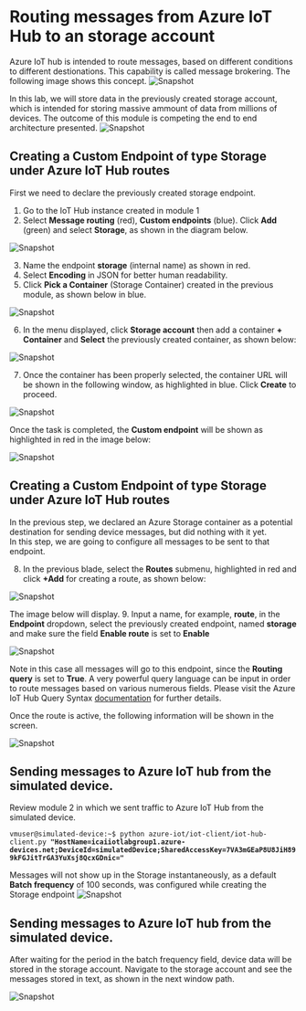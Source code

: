 # Routing messages from Azure IoT Hub to an storage account
Azure IoT hub is intended to route messages, based on different conditions to different destionations. This capability is called message brokering. The following image shows this concept.
![Snapshot](../images/message-enrichments-flow.png "Azure VM")

In this lab, we will store data in the previously created storage account, which is intended for storing massive ammount of data from millions of devices.
The outcome of this module is competing the end to end architecture presented.
![Snapshot](../images/Lab.png "Storage")

## Creating a Custom Endpoint of type Storage under Azure IoT Hub routes

First we need to declare the previously created storage endpoint. 
1. Go to the IoT Hub instance created in module 1
2. Select **Message routing** (red), **Custom endpoints** (blue). Click **Add** (green) and select **Storage**, as shown in the diagram below.

![Snapshot](../images/routing-1.png "Storage")

3. Name the endpoint **storage** (internal name) as shown in red. 
4. Select **Encoding** in JSON for better human readability. 
5. Click **Pick a Container** (Storage Container) created in the previous module, as shown below in blue.

![Snapshot](../images/routing-2.PNG "Storage")

6. In the menu displayed, click **Storage account** then add a container **+ Container** and **Select** the previously created container, as shown below:

![Snapshot](../images/routing-3.PNG "Storage")

7. Once the container has been properly selected,  the container URL will be shown in the following window, as highlighted in blue. Click **Create** to proceed.

![Snapshot](../images/routing-4.png "Storage")

Once the task is completed, the **Custom endpoint** will be shown as highlighted in red in the image below:

![Snapshot](../images/routing-5.PNG "Storage")

## Creating a Custom Endpoint of type Storage under Azure IoT Hub routes

In the previous step, we declared an Azure Storage container as a potential destination for sending device messages, but did nothing with it yet. <br/> 
In this step, we are going to configure all messages to be sent to that endpoint.<br/> 

8. In the previous blade, select the **Routes** submenu, highlighted in red and click **+Add** for creating a route, as shown below:

![Snapshot](../images/routing-6.png "Storage")

The image below will display. 
9. Input a name, for example, **route**, in the **Endpoint** dropdown, select the previously created endpoint, named **storage** and make sure the field **Enable route** is set to **Enable**

![Snapshot](../images/routing-7.PNG "Storage")

Note in this case all messages will go to this endpoint, since the **Routing query** is set to **True**. A very powerful query language can be input in order to route messages based on various numerous fields. Please visit the Azure IoT Hub Query Syntax [documentation](https://docs.microsoft.com/en-us/azure/iot-hub/iot-hub-devguide-routing-query-syntax) for further details.

Once the route is active, the following information will be shown in the screen.

![Snapshot](../images/routing-8.png "Storage")

## Sending messages to Azure IoT hub from the simulated device.

Review module 2 in which we sent traffic to Azure IoT Hub from the simulated device.

`vmuser@simulated-device:~$ python azure-iot/iot-client/iot-hub-client.py `**`"HostName=icaiiotlabgroup1.azure-devices.net;DeviceId=simulatedDevice;SharedAccessKey=7VA3mGEaP8U8JiH899kFGJitTrGA3YuXsj8QcxGDnic="`**

Messages will not show up in the Storage instantaneously, as a default **Batch frequency** of 100 seconds, was configured while creating the Storage endpoint
![Snapshot](../images/simulated-10.png "Azure VM")


## Sending messages to Azure IoT hub from the simulated device.

After waiting for the period in the batch frequency field, device data will be stored in the storage account. Navigate to the storage account and see the messages stored in text, as shown in the next window path.

![Snapshot](../images/routing-9.png "Storage")

